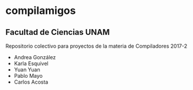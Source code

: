 # compilamigos
## Facultad de Ciencias UNAM
Repositorio colectivo para proyectos de la materia de Compiladores 2017-2

   - Andrea González       
   - Karla Esquivel    
   - Yuan Yuan    
   - Pablo Mayo    
   - Carlos Acosta


